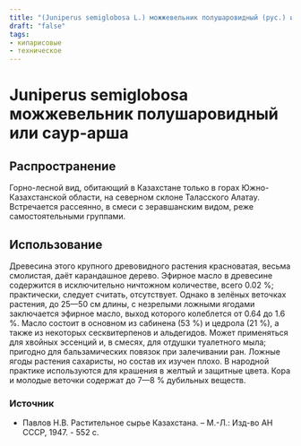 ```yaml
---
title: "(Juniperus semiglobosa L.) можжевельник полушаровидный (рус.) или саур-арша (каз.)"
draft: "false"
tags:
- кипарисовые
- техническое
--- 
```

# Juniperus semiglobosa можжевельник полушаровидный или саур-арша
## Распространение
Горно-лесной вид, обитающий в Казахстане только в горах Южно-Казахстанской области, на северном склоне Таласского Алатау. Встречается рассеянно, в смеси с зеравшанским видом, реже самостоятельными группами. 
## Использование
Древесина этого крупного древовидного растения красноватая, весьма смолистая, даёт карандашное дерево. Эфирное масло в древесине содержится в исключительно ничтожном количестве, всего 0.02 %; практически, следует считать, отсутствует. Однако в зелёных веточках растения, до 25—50 см длины, с незрелыми ложными ягодами заключается эфирное масло, выход которого колеблется от 0.64 до 1.6 %. Масло состоит в основном из сабинена (53 %) и цедрола (21 %), а также из некоторых сесквитерпенов и альдегидов. Может применяться для хвойных эссенций и, в смесях, для отдушки туалетного мыла; пригодно для бальзамических повязок при залечивании ран. 
Ложные ягоды растения сахаристы, но состав их изучен плохо. В народной практике используются для крашения в желтый и защитные цвета. Кора и молодые веточки содержат до 7—8 % дубильных веществ.
### Источник
* Павлов Н.В. Растительное сырье Казахстана. – М.-Л.: Изд-во АН СССР, 1947. - 552 с.